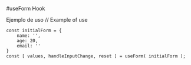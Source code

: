 #useForm Hook

Ejemplo de uso // Example of use

```
const initialForm = {
    name: '',
    age: 20,
    email: ''
}
const [ values, handleInputChange, reset ] = useForm( initialForm );
```
